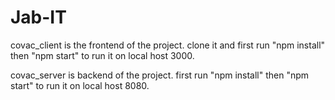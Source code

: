 # Jab-IT

covac_client is the frontend of the project.
clone it and first run "npm install" then "npm start" to run it on local host 3000.

covac_server is backend of the project.
first run "npm install" then "npm start" to run it on local host 8080.
 
